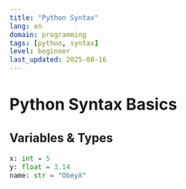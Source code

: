 ```yaml
---
title: "Python Syntax"
lang: en
domain: programming
tags: [python, syntax]
level: beginner
last_updated: 2025-08-16
---
```


# Python Syntax Basics

## Variables & Types
```python
x: int = 5
y: float = 3.14
name: str = "ObeyX"
